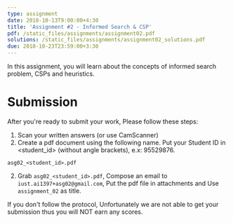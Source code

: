 ```yaml
---
type: assignment
date: 2018-10-13T9:00:00+4:30
title: 'Assignment #2 - Informed Search & CSP'
pdf: /static_files/assignments/assignment02.pdf
solutions: /static_files/assignments/assignment02_solutions.pdf
due: 2018-10-23T23:59:00+3:30
---
```

In this assignment, you will learn about the concepts of informed search problem, CSPs and heuristics.

# Submission
After you're ready to submit your work, Please follow these steps:
1. Scan your written answers (or use CamScanner)
2. Create a pdf document using the following name. Put your Student ID in \<student_id> (without angle brackets), e.x: 95529876. 
```
asg02_<student_id>.pdf
```
2. Grab ```asg02_<student_id>.pdf```, Compose an email to `iust.ai1397+asg02@gmail.com`, Put the pdf file in attachments and Use `assignment_02` as title.

If you don't follow the protocol, Unfortunately we are not able to get your submission thus you will NOT earn any scores.
